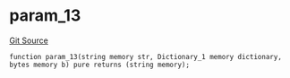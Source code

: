 # param_13
[Git Source](https://github.com/metacontract/mc/blob/df7a49283d8212c99bebd64a186325e91d34c075/resources/devkit/api-reference/Flattened.sol)


```solidity
function param_13(string memory str, Dictionary_1 memory dictionary, bytes memory b) pure returns (string memory);
```

